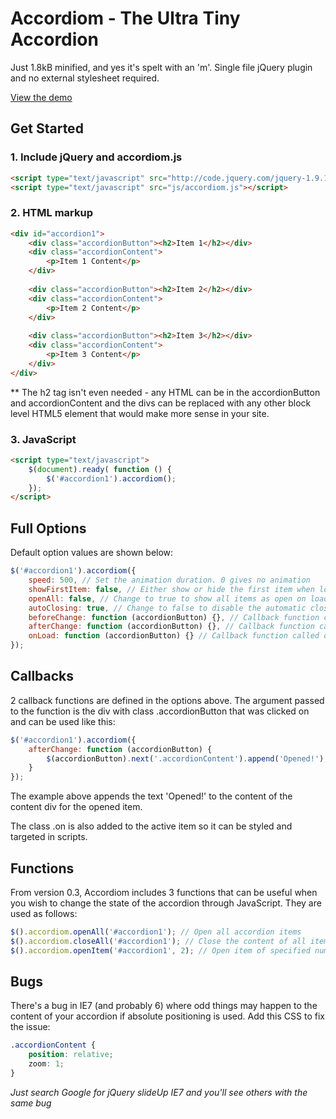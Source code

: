 # Accordiom - The Ultra Tiny Accordion

Just 1.8kB minified, and yes it's spelt with an 'm'. Single file jQuery plugin and no external stylesheet required.

[View the demo](http://www.simonboak.co.uk/accordiom/)
 

## Get Started

### 1. Include jQuery and accordiom.js
```html
<script type="text/javascript" src="http://code.jquery.com/jquery-1.9.1.min.js"></script>
<script type="text/javascript" src="js/accordiom.js"></script>
```

### 2. HTML markup
```html
<div id="accordion1">
	<div class="accordionButton"><h2>Item 1</h2></div>
	<div class="accordionContent">
		<p>Item 1 Content</p>
	</div>
	
	<div class="accordionButton"><h2>Item 2</h2></div>
	<div class="accordionContent">
		<p>Item 2 Content</p>
	</div>
	
	<div class="accordionButton"><h2>Item 3</h2></div>
	<div class="accordionContent">
		<p>Item 3 Content</p>
	</div>
</div>
```

** The h2 tag isn't even needed - any HTML can be in the accordionButton and accordionContent and the divs can be replaced with any other block level HTML5 element that would make more sense in your site.

### 3. JavaScript
```html
<script type="text/javascript">
	$(document).ready( function () {
		$('#accordion1').accordiom();
	});
</script>
```


## Full Options

Default option values are shown below:


```javascript
$('#accordion1').accordiom({
	speed: 500, // Set the animation duration. 0 gives no animation
	showFirstItem: false, // Either show or hide the first item when loading
	openAll: false, // Change to true to show all items as open on load
	autoClosing: true, // Change to false to disable the automatic closing of items when a new item is opened
	beforeChange: function (accordionButton) {}, // Callback function called on click of the accordionButton before an item is hidden or shown
	afterChange: function (accordionButton) {}, // Callback function called after change of item
	onLoad: function (accordionButton) {} // Callback function called once the accordion is set up and event listeners in place
});
```

## Callbacks
2 callback functions are defined in the options above. The argument passed to the function is the div with class .accordionButton that was clicked on and can be used like this:
```javascript
$('#accordion1').accordiom({
	afterChange: function (accordionButton) {
		$(accordionButton).next('.accordionContent').append('Opened!');
	}
});
```
The example above appends the text 'Opened!' to the content of the content div for the opened item.

The class .on is also added to the active item so it can be styled and targeted in scripts.


## Functions
From version 0.3, Accordiom includes 3 functions that can be useful when you wish to change the state of the accordion through JavaScript. They are used as follows:

```javascript
$().accordiom.openAll('#accordion1'); // Open all accordion items
$().accordiom.closeAll('#accordion1'); // Close the content of all items
$().accordiom.openItem('#accordion1', 2); // Open item of specified number (zero indexed) so example will open 3rd item
```

## Bugs
There's a bug in IE7 (and probably 6) where odd things may happen to the content of your accordion if absolute positioning is used. Add this CSS to fix the issue:

```css
.accordionContent {
    position: relative;
    zoom: 1;
}
```

*Just search Google for jQuery slideUp IE7 and you'll see others with the same bug*